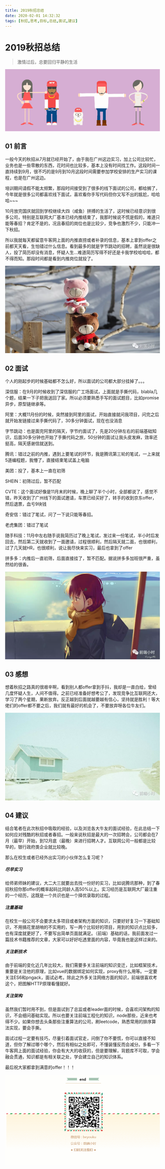 ```yaml
---
title: 2019秋招总结
date: 2020-02-01 14:32:32
tags: [秋招,思考,目标,总结,面试,建议]
---
```


# 2019秋招总结

> 激情过后，总要回归平静的生活

![](../common/1.gif)


## 01 前言

一般今天的秋招从7月就已经开始了，由于我在广州这边实习，加上公司比较忙，业务也是一些零散的东西，花时间也比较多，基本上没有时间找工作。这段时间一直持续到9月，很不巧的是9月到10月这段时间需要参加学校安排的生产实习的课程，也是在广州这边。

培训期间请假不能太频繁，那段时间接受到了很多的线下面试的公司，都给搁了，今年就是很多公司都喜欢线下面试，喜欢看你手写代码但你又写不出的尴尬，哈哈哈~~~

10月放完国庆就回到学校继续大四（咸鱼）拼搏的生活了，这时候已经意识到很多公司，特别是互联网大厂基本已经内推结束了，我那时候说不慌是假的，难道只能等春招？肯定不是的，况且春招的岗位也是比较少，竞争也激烈不少，只能冲一下秋招。

所以我就每天都留意牛客网上面的内推直捞或者补录的信息，基本上拿到offer之前都天天看，生怕错过什么信息。看到最多的就是字节跳动的招聘，虽然说是很缺人，投了简历却没有消息，怀疑人生...难道简历写得不好还是卡我学校哈哈哈，都不得而知。那段时间都是看到内推岗位就投了。

![](./img/1.png)



## 02 面试

个人的刚起步的时候基础都不怎么好，所以面试的公司都大部分挂掉了。。。

深信服：在9月的时候收到了深信服的广工场面试，上面就是手撕代码，blabla几个题，结果一下子把我送回了家。所以必须要熟悉手写的面试题目，比如promise异步，原型链继承等。

阿里：大概11月份的时候，突然接到阿里的面试，开始直接就问我项目，问完之后就开始发链接过来手撕代码了，30多分钟面试，现在也没消息

字节跳动：也是面完阿里的隔天，字节约面试了，先是20分钟左右的前端基础知识，后面30多分钟也开始了手撕代码之旅，50分钟的面试让我头皮发麻，效率还挺高，隔天感谢信就送到。

腾讯：错过之前的内推，遇到上要笔试的环节，我是腾讯第三轮的笔试，一上来就5道编程题，我懵了，直接结束笔试盖上电脑

美团：投了，基本上一直在初筛

SHEIN：初筛过后，暂不匹配

CVTE：这个面试好像是11月末的时候，晚上聊了半个小时，全部都说了，感觉不错，昨天收到了广州线下的面试邀请，车票已经买好了，转手的收到京东offer，然后退票，血亏9块钱

奇安信：错过了笔试，问了一下说只能等春招。

老虎集团：错过了笔试

随手科技：11月中左右随手说我简历过了晚上笔试，发过来一份笔试，半小时后发回去，然后第二天就收到了一面邀请，过程很顺利，然后隔天就二面，也很顺利，过了几天就HR，也很顺利，说让我尽快来实习，最后也拿到了offer

拼多多：内推后一直初筛，后面直接挂了，暂不匹配。据说拼多多加班很严重，虽然给的很香。

![](./img/2.png)



## 03 感想


想着秋招之路真的很艰辛啊，看到别人都offer拿到手抖，我却是一直白给，曾经几度怀疑人生，人间不值得。之前已经准备好想考公了，发现竞争比互联网还大，学习了两个星期，果断放弃。反正越到后面就越要越有信心，坚持就是胜利！等大佬们的offer都不要之后，我们就有最好的机会了，不要放弃呀各位牛友们。

![](./img/3.png)


## 04 建议


结合笔者在此次秋招中吸取的经验，以及浏览各大牛友的面试经验，在此总结一下如何应对残酷的秋招或者春招。一般来说秋招是最大的一次招聘会，公司都会在7月（最早）开始，到12月底（最晚）来进行招聘人才。互联网公司一般都是比较早的，银行政府类企业就比较晚。

那么在校生或者已经外出实习的小伙伴怎么复习呢？

##### **尽早实习**

给师弟师妹的建议，大二大三就要出去找一份好的实习，比如说腾讯那种，到了春招秋招你那offer的概率起码比同龄人高50%以上。实习经历是互联网大厂最注重的一个经历，这既是一个共识也是一个择优录取的过程。

##### **注重基础**

在校生一般公司不会要求太多项目或者架构方面的知识，只要好好复习一下基础知识，不用搞花里胡哨的不实用的，写一两个比较好的项目，用到的知识点比较多，也有深度就更好了，不要写出简单页面就满足。（前端）基础的话，我前面发过一篇技术书籍推荐的文章，大家可以好好吃透里面的内容，毕竟我也是这样过来的。

##### **关注新技术**

由于前端的变化近几年比较大，我们需要多关注前端的知识变迁，比如框架技术，重要是关注他的原理，比如vue的数据绑定如何实现，proxy有什么用等。一定要关注ES6和pngack，面试必考。除此之外多关注网络方面的知识，前端很喜欢考这个，把图解HTTP原理看懂就好。

##### **关注架构** 

虽然我们暂时用不到，但是面试到了总监或者leader面的时候，会喜欢问架构的知识，不会细问基础实现。所以也要关注前端工程化的知识，node那些，近来也考得不少。如果你想去头条那些注重算法的公司，刷leetcode，熟悉常用的排序算法实现，要会手撕。

面试过程一定要有技巧，尽量引着面试官走，问倒了你不要慌，你可以直接不知道，但你了解过哪个哪个，然后有相似之处即可，不懂装懂反而会减分。多看一下牛客网上面的面试经验，你会有大大的收获的，但是要理解，背题库不可取，学会融会贯通，知识都是有相关联之处，学会建立自己的知识体系。

最后祝大家都拿到满意的offer！！！



![](../common/2.gif)